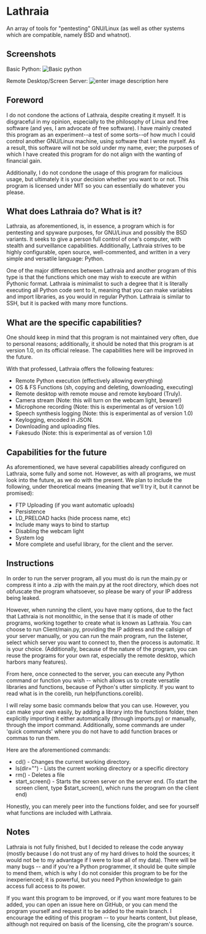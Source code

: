 
# Lathraia
An array of tools for "pentesting" GNU/Linux (as well as other systems which are compatible, namely BSD and whatnot). 

## Screenshots
Basic Python:
![Basic python](https://i.ibb.co/pZfFq2Y/2020-02-09-054739-1074x212-scrot.png)

Remote Desktop/Screen Server:
![enter image description here](https://i.ibb.co/DkxV01J/2020-02-14-065750-1366x768-scrot.png)



## Foreword
I do not condone the actions of Lathraia, despite creating it myself. It is disgraceful in my opinion, especially to the philosophy of Linux and free software (and yes, I am advocate of free software). I have mainly created this program as an experiment--a test of some sorts--of how much I could control another GNU/Linux machine, using software that I wrote myself. As a result, this software will not be sold under my name, ever; the purposes of which I have created this program for do not align with the wanting of financial gain. 

Additionally, I do not condone the usage of this program for malicious usage, but ultimately it is your decision whether you want to or not. This program is licensed under MIT so you can essentially do whatever you please. 

## What does Lathraia do? What is it?
Lathraia, as aforementioned, is, in essence, a program which is for pentesting and spyware purposes, for GNU/Linux and possibly the BSD variants. It seeks to give a person full control of one's computer, with stealth and surveillance capabilities. Additionally, Lathraia strives to be highly configurable, open source, well-commented, and written in a very simple and versatile language: Python. 

One of the major differences between Lathraia and another program of this type is that the functions which one may wish to execute are within Pythonic format. Lathraia is minimalist to such a degree that it is literally executing all Python code sent to it, meaning that you can make variables and import libraries, as you would in regular Python. Lathraia is similar to SSH, but it is packed with many more functions.

## What are the specific capabilities?
One should keep in mind that this program is not maintained very often, due to personal reasons; additionally, it should be noted that this program is at version 1.0, on its official release. The capabilities here will be improved in the future.

With that professed, Lathraia offers the following features:

 - Remote Python execution (effectively allowing everything)
 - OS & FS Functions (sh, copying and deleting, downloading, executing)
 - Remote desktop with remote mouse and remote keyboard (Truly).  
 - Camera stream (Note: this will turn on the webcam light, beware!)
 - Microphone recording (Note: this is experimental as of version 1.0)
 - Speech synthesis logging (Note: this is experimental as of version 1.0)
 - Keylogging, encoded in JSON.
 - Downloading and uploading files.
 - Fakesudo (Note: this is experimental as of version 1.0)
 
## Capabilities for the future
As aforementioned, we have several capabilities already configured on Lathraia, some fully and some not. However, as with all programs, we must look into the future, as we do with the present. We plan to include the following, under theoretical means (meaning that we'll try it, but it cannot be promised):

- FTP Uploading (if you want automatic uploads)
- Persistence
- LD_PRELOAD hacks (hide process name, etc)
- Include many ways to bind to startup
- Disabling the webcam light
- System log
- More complete and useful library, for the client and the server.

## Instructions
In order to run the server program, all you must do is run the main.py or compress it into a .zip with the main.py at the root directory, which does not obfuscate the program whatsoever, so please be wary of your IP address being leaked.

However, when running the client, you have many options, due to the fact that Lathraia is not monolithic, in the sense that it is made of other programs, working together to create what is known as Lathraia. You can choose to run Client/main.py, providing the IP address and the callsign of your server manually, or you can run the main program, run the listener, select which server you want to connect to, then the process is automatic. It is your choice. (Additionally, because of the nature of the program, you can reuse the programs for your own rat, especially the remote desktop, which harbors many features).

From here, once connected to the server, you can execute any Python command or function you wish -- which allows us to create versatile libraries and functions, because of Python's utter simplicity. If you want to read what is in the corelib, run help(functions.corelib).

I will relay some basic commands below that you can use. However, you can make your own easily, by adding a library into the functions folder, then explicitly importing it either automatically (through imports.py) or manually, through the import command. Additionally, some commands are under 'quick commands' where you do not have to add function braces or commas to run them.

Here are the aforementioned commands:

- cd() - Changes the current working directory.
- ls(dir="") - Lists the current working directory or a specific directory
- rm() - Deletes a file
- start_screen() - Starts the screen server on the server end. (To start the screen client, type $start_screen(), which runs the program on the client end)

Honestly, you can merely peer into the functions folder, and see for yourself what functions are included with Lathraia.


## Notes
Lathraia is not fully finished, but I decided to release the code anyway (mostly because I do not trust any of my hard drives to hold the sources; it would not be to my advantage if I were to lose all of my data). There will be many bugs -- and if you're a Python programmer, it should be quite simple to mend them, which is why I do not consider this program to be for the inexperienced; it is powerful, but you need Python knowledge to gain access full access to its power.

If you want this program to be improved, or if you want more features to be added, you can open an issue here on GitHub, or you can mend the program yourself and request it to be added to the main branch. I encourage the editing of this program -- to your hearts content, but please, although not required on basis of the licensing, cite the program's source.
